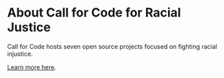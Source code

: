 # About Call for Code for Racial Justice

Call for Code hosts seven open source projects focused on fighting racial injustice.

[Learn more here](https://developer.ibm.com/callforcode/racial-justice/).
